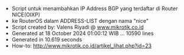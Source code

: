 - Script untuk menambahkan IP Address BGP yang terdaftar di Router NICE(OIXP)
- ke RouterOS dalam ADDRESS-LIST dengan nama "nice"
- Script created by: Valens Riyadi @ www.mikrotik.co.id
- Generated at 18 October 2024 01:00:12 WIB ... 10590 lines
- Generated in 10.619 seconds
- How-to: http://www.mikrotik.co.id/artikel_lihat.php?id=23
